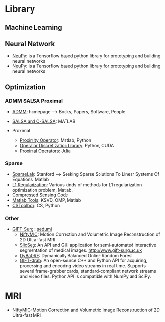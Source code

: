 # Library



## Machine Learning



## Neural Network

- [NeuPy](http://neupy.com): is a Tensorflow based python library for prototyping and building neural networks 
- [NeuPy](http://neupy.com): is a Tensorflow based python library for prototyping and building neural networks 


## Optimization

### ADMM SALSA Proximal

- [ADMM](https://web.stanford.edu/~boyd/admm.html): homepage --> Books, Papers, Software, People 

- [SALSA and C-SALSA](http://cascais.lx.it.pt/~mafonso/salsa.html): MATLAB 

- Proximal
   + [Proximity Operator](http://proximity-operator.net/): Matlab, Python
   + [Operator Discretization Library](https://odlgroup.github.io/odl/): Python, CUDA
   + [Proximal Operators](https://kul-forbes.github.io/ProximalOperators.jl/latest/): Julia




### Sparse

- [SparseLab](http://sparselab.stanford.edu/): Stanford --> Seeking Sparse Solutions To Linear Systems Of Equations, Matlab
- [L1 Regularization](https://github.com/hzxsnczpku/L1-Regularized-Problem): Various kinds of methods for L1 regularization optimization problem, Matlab.
- [Compressed Sensing Code](https://github.com/andreavs/Compressed-Sensing-code)
- [Matlab Tools](http://www.cs.technion.ac.il/~ronrubin/software.html): KSVD, OMP, Matlab
- [CSToolbox](https://github.com/rmiya56/CSToolbox): CS, Python


### Other

- [GIFT-Surg](https://github.com/gift-surg) : [sedumi](http://sedumi.ie.lehigh.edu/)
   + [NiftyMIC](https://github.com/gift-surg/NiftyMIC): Motion Correction and Volumetric Image Reconstruction of 2D Ultra-fast MRI
   + [SlicSeg](https://github.com/gift-surg/SlicSeg): An API and GUI application for semi-automated interactive segmentation of medical images. http://www.gift-surg.ac.uk
   + [DyBaORF](https://github.com/gift-surg/DyBaORF): Dymanically Balanced Online Random Forest
   + [GIFT-Grab](https://github.com/gift-surg/GIFT-Grab): An open-source C++ and Python API for acquiring, processing and encoding video streams in real time. Supports several frame-grabber cards, standard-compliant network streams and video files. Python API is compatible with NumPy and SciPy.


# MRI

- [NiftyMIC](https://github.com/gift-surg/NiftyMIC): Motion Correction and Volumetric Image Reconstruction of 2D Ultra-fast MRI



